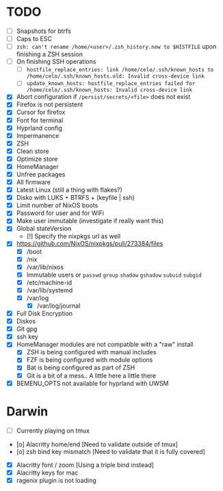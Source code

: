 # TODO

- [ ] Snapshots for btrfs
- [ ] Caps to ESC
- [ ] `zsh: can't rename /home/<user>/.zsh_history.new to $HISTFILE` upon finishing a ZSH session
- [ ] On finishing SSH operations
  - [ ] `hostfile_replace_entries: link /home/celo/.ssh/known_hosts to /home/celo/.ssh/known_hosts.old: Invalid cross-device link`
  - [ ] `update_known_hosts: hostfile_replace_entries failed for /home/celo/.ssh/known_hosts: Invalid cross-device link`
- [x] Abort configuration if `/persist/secrets/<file>` does not exist
- [x] Firefox is not persistent
- [x] Cursor for firefox
- [x] Font for terminal
- [x] Hyprland config
- [x] Impermanence
- [x] ZSH
- [x] Clean store
- [x] Optimize store
- [x] HomeManager
- [x] Unfree packages
- [x] All firmware
- [x] Latest Linux (still a thing with flakes?)
- [x] Disko with LUKS + BTRFS + (keyfile | ssh)
- [x] Limit number of NixOS boots
- [x] Password for user and for WiFi
- [x] Make user immutable (investigate if really want this)
- [x] Global stateVersion
  - [!] Specify the nixpkgs url as well
- [x] https://github.com/NixOS/nixpkgs/pull/273384/files
  - [x] /boot
  - [x] /nix
  - [x] /var/lib/nixos
  - [x] Immutable users or `passwd` `group` `shadow` `gshadow` `subuid` `subgid`
  - [x] /etc/machine-id
  - [x] /var/lib/systemd
  - [x] /var/log
    - [x] /var/log/journal
- [x] Full Disk Encryption
- [x] Diskos
- [x] Git gpg
- [x] ssh key
- [x] HomeManager modules are not compatible with a "raw" install
  - [x] ZSH is being configured with manual includes
  - [x] FZF is being configured with module options
  - [x] Bat is being configured as part of ZSH
  - [x] Git is a bit of a mess.. A little here a little there
- [x] BEMENU_OPTS not available for hyprland with UWSM

# Darwin

- [ ] Currently playing on tmux
- [o] Alacritty home/end [Need to validate outside of tmux]
- [o] zsh bind key mismatch [Need to validate that it is fully covered]
- [x] Alacritty font / zoom [Using a triple bind instead]
- [x] Alacritty keys for mac
- [x] ragenix plugin is not loading
